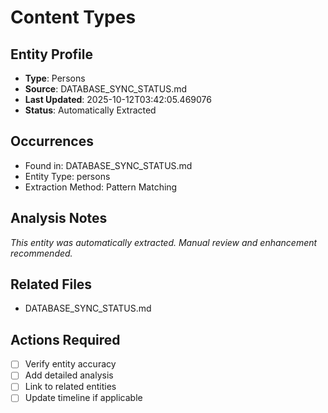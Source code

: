 # Content Types

## Entity Profile
- **Type**: Persons
- **Source**: DATABASE_SYNC_STATUS.md
- **Last Updated**: 2025-10-12T03:42:05.469076
- **Status**: Automatically Extracted

## Occurrences
- Found in: DATABASE_SYNC_STATUS.md
- Entity Type: persons
- Extraction Method: Pattern Matching

## Analysis Notes
*This entity was automatically extracted. Manual review and enhancement recommended.*

## Related Files
- DATABASE_SYNC_STATUS.md

## Actions Required
- [ ] Verify entity accuracy
- [ ] Add detailed analysis
- [ ] Link to related entities
- [ ] Update timeline if applicable
